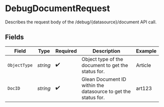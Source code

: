 # DebugDocumentRequest

Describes the request body of the /debug/{datasource}/document API call.


## Fields

| Field                                                          | Type                                                           | Required                                                       | Description                                                    | Example                                                        |
| -------------------------------------------------------------- | -------------------------------------------------------------- | -------------------------------------------------------------- | -------------------------------------------------------------- | -------------------------------------------------------------- |
| `ObjectType`                                                   | *string*                                                       | :heavy_check_mark:                                             | Object type of the document to get the status for.             | Article                                                        |
| `DocID`                                                        | *string*                                                       | :heavy_check_mark:                                             | Glean Document ID within the datasource to get the status for. | art123                                                         |